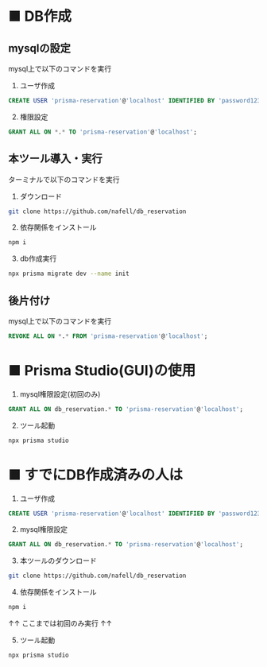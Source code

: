 # ■ DB作成

## mysqlの設定
mysql上で以下のコマンドを実行
1. ユーザ作成
```sql
CREATE USER 'prisma-reservation'@'localhost' IDENTIFIED BY 'password12345678';
```
2. 権限設定
```sql
GRANT ALL ON *.* TO 'prisma-reservation'@'localhost';
```

## 本ツール導入・実行
ターミナルで以下のコマンドを実行  

1. ダウンロード
```bash
git clone https://github.com/nafell/db_reservation
```

2. 依存関係をインストール
```bash
npm i
```

3. db作成実行
```bash
npx prisma migrate dev --name init
```

## 後片付け
mysql上で以下のコマンドを実行
```sql
REVOKE ALL ON *.* FROM 'prisma-reservation'@'localhost';
```

# ■ Prisma Studio(GUI)の使用
1. mysql権限設定(初回のみ)
```sql
GRANT ALL ON db_reservation.* TO 'prisma-reservation'@'localhost';
```
2. ツール起動
```bash
npx prisma studio
```

# ■ すでにDB作成済みの人は
1. ユーザ作成
```sql
CREATE USER 'prisma-reservation'@'localhost' IDENTIFIED BY 'password12345678';
```
2. mysql権限設定
```sql
GRANT ALL ON db_reservation.* TO 'prisma-reservation'@'localhost';
```
3. 本ツールのダウンロード
```bash
git clone https://github.com/nafell/db_reservation
```
4. 依存関係をインストール
```bash
npm i
```
↑↑ ここまでは初回のみ実行 ↑↑  

5. ツール起動
```bash
npx prisma studio
```